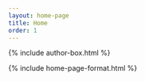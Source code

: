 ```yaml
---
layout: home-page
title: Home
order: 1
---
```

{% include author-box.html %}

{% include home-page-format.html %}

  
